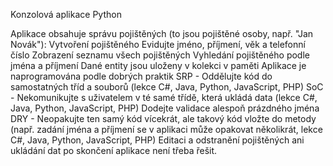 Konzolová aplikace Python

Aplikace obsahuje správu pojištěných (to jsou pojištěné osoby, např. "Jan Novák"):
Vytvoření pojištěného
Evidujte jméno, příjmení, věk a telefonní číslo
Zobrazení seznamu všech pojištěných
Vyhledání pojištěného podle jména a příjmení
Dané entity jsou uloženy v kolekci v paměti
Aplikace je naprogramována podle dobrých praktik
SRP - Oddělujte kód do samostatných tříd a souborů (lekce C#, Java, Python, JavaScript, PHP)
SoC - Nekomunikujte s uživatelem v té samé třídě, která ukládá data (lekce C#, Java, Python, JavaScript, PHP)
Dodejte validace alespoň prázdného jména
DRY - Neopakujte ten samý kód vícekrát, ale takový kód vložte do metody (např. zadání jména a příjmení se v aplikaci může opakovat několikrát, lekce C#, Java, Python, JavaScript, PHP)
Editaci a odstranění pojištěných ani ukládání dat po skončení aplikace není třeba řešit.

